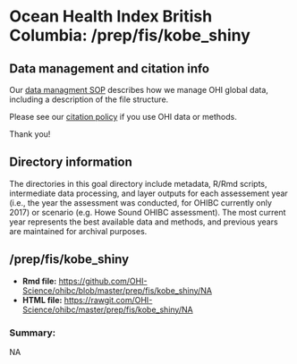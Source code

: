 # Ocean Health Index British Columbia: /prep/fis/kobe_shiny

<!--This folder describes the methods used to prepare data for _GOALNAME_ for the OHIBC assessment.

More information about this goal is available [here](http://ohi-science.org/goals/#artisanal-fishing-opportunities).

-->

## Data management and citation info

Our [data managment SOP](https://rawgit.com/OHI-Science/ohiprep/master/src/dataOrganization_SOP.html) describes how we manage OHI global data, including a description of the file structure.

Please see our [citation policy](http://ohi-science.org/citation-policy/) if you use OHI data or methods.

Thank you!

## Directory information

The directories in this goal directory include metadata, R/Rmd scripts, intermediate data processing, and layer outputs for each assessement year (i.e., the year the assessment was conducted, for OHIBC currently only 2017) or scenario (e.g. Howe Sound OHIBC assessment).  The most current year represents the best available data and methods, and previous years are maintained for archival purposes.

## /prep/fis/kobe_shiny

* __Rmd file:__ https://github.com/OHI-Science/ohibc/blob/master/prep/fis/kobe_shiny/NA 
* __HTML file:__ https://rawgit.com/OHI-Science/ohibc/master/prep/fis/kobe_shiny/NA

### Summary:

NA
